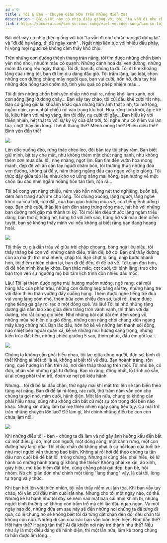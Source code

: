 ```yaml
---
id : 9
title : Tôi & Bạn - Chuyện Giận Hờn Trên Những Miền Xa!
description : Bài viết này có nhịp điệu giống với bài "ta vẫn đi như chưa bao giờ dừng lại" và "đi để hạ vàng, đi để ngày xanh" . Ngắt nhịp liên tục với nhiều dấu phẩy, hi vọng mọi người sẽ không cảm thấy khó chịu.
link : https://ocuaso.com/tam-su-cuoc-song/viet-ve-cuoc-song/tam-su-toi-ban-chuyen-gian-hon-tren-nhung-mien-xa.html
---
```


Bài viết này có nhịp điệu giống với bài "ta vẫn đi như chưa bao giờ dừng
lại" và "đi để hạ vàng, đi để ngày xanh" . Ngắt nhịp liên tục với nhiều
dấu phẩy, hi vọng mọi người sẽ không cảm thấy khó chịu.

Trên những con đường thênh thang tràn nắng, tôi tìm được những chốn bình
yên nhỏ nhoi, nhuốm màu cô quạnh. Những cánh hoa dại ven đường, những mỏm
đá rong rêu ngày tháng. Tôi đi, bạn đi, chúng ta đi. Tôi đi tìm khoảng lặng
của riêng tôi, bạn đi tìm dịu dàng đầu gió. Tôi trầm lặng, lạc loài, chọn
những con đường chẳng mấy người qua, bạn vui cười, hớn hở, đưa tay hái những
đóa hồng tươi chớm nở, tình yêu quả có phép nhiệm màu...

Tôi đi tìm những chốn bình yên nhấp nhô mái rạ, nồng khói lam xanh, nơi
con sông lặng lờ dòng chảy... Bạn vẫy tay chào, tôi cúi đầu khẽ cười rất
nhẹ. Bạn cố gắng giữ lại khoảnh khắc qua những tấm ảnh thật xinh, tôi mở
lòng, ngắm nhìn, gom nhặt chiều rơi vào trang lưu bút. Hoa rừng tinh khôi,
ấp e kẽ lá, kiêu hãnh với nắng vàng, tim tôi đầy, nụ cười tôi gầy... Bạn
hiếu kỳ với thiên nhiên, hét thật to với sự kỳ vỹ của đất trời, tôi nghe
như có niềm vui lan tỏa, chợt thấy ấm lòng. Thênh thang thế? Mênh mông thế? Phiêu
diêu thế? Bình yên đến thế!

![](https://ocuaso.com/wp-content/uploads/2016/07/tam-su-tam-tinh-voi-nhung-chuyen-di-5.jpg)

Lên dốc xuống đèo, rừng thác cheo leo, đôi bàn tay tôi cháy rám. Bạn biết
giữ mình, bịt tay che mặt, như không thèm một chút nắng hanh, như không
thèm cơn mưa đầu lối, nhẹ nhàng, ngọt lịm. Bạn tìm đến vườn hoa mong manh,
đẹp đẽ với ân cần tay người chăm bón, tôi thưởng thức những đóa ven đường,
không ai để ý, năm tháng ngẩng đầu cao ngạo với gió giông. Tôi thức dậy
giữa túp lều nhàu chơ vơ uống nắng mai hồng, bạn hướng về một chốn lầu cao
nhìn ngắm hoàng hôn tan tầm, rộn rã...

Tôi bẻ cong vạt nắng chiều, ném vào hồn những nét thơ nghiêng, buồn bã,
đem ánh trăng sưởi ấm cho lòng. Tôi chùng xuống, lặng người, lắng nghe khúc
ca của trời, của đất, của bản giao hưởng mùa về, của tiếng ễnh ương ì oạp.
Bạn chê cười, thắp lên ánh đèn sáng trưng rỗng mục, hát hò với những bạn
đường mới gặp mà thành tri kỷ. Tôi mồi lên điếu thuốc lặng ngắm triều dâng,
bạn thờ ơ, hững hờ, hững hờ với ánh sao, hững hờ với màn đêm diễm tuyệt,
bạn sẽ không thấy mình vui nếu không ai biết rằng bạn đang hoang hoải.

![](https://ocuaso.com/wp-content/uploads/2016/07/tam-su-tam-tinh-voi-nhung-chuyen-di-2.jpg)

Tôi thấy cụ già dẫn trâu về giữa trời chập choạng, bóng ngả liêu xiêu, tôi
thấy thằng bé con với những cánh diều, triền đê, bờ cỏ. Bạn chỉ thấy đường
còn xa mà thì trời nhá nhem, chập tối. Bạn chợt lo lắng, nhịp bước nhanh
hơn, tôi điềm nhiên chậm lại, bạn đi để đến, đi để trở về. Tôi giản đơn
hơn, đi để hồn mình khuây khỏa. Bạn thắc mắc, cợt cười, tôi bình lặng, trao
cho bạn trọn vẹn sự ngưỡng mộ bởi tấm lịch trình còn nhiều dấu mốc.

Lâu! Tôi lại thèm được nghe mùi hương muỗm nướng, ngô rang, cái mùi hăng
hắc của phân trâu, những con đường hẹp bằng sải tay, những hàng tre với
đám thiêu thân vướng đầy cuống họng. Thèm được nghe tiếng trẻ đùa vui vọng
làng xóm nhỏ, thèm bữa cơm chiều đơn sơ, tươi rói, thèm được nghe tiếng
gà gáy rời rạc ở một đồng quê. Và lâu! Tôi lại nhớ những rặng dương già nằm
lao xao giữa đêm trăng tròn vành vạnh, thì thầm với đại dương, réo rắt cùng
gió biển. Nhớ những bãi cát dài êm đềm sóng vỗ, những mùa hè hiền dịu gió
đồng, những con nắng chói chang xiên ngang mây lưng chừng núi. Bạn lắc đầu,
hớn hở kể về những âm thanh sôi động, náo nhiệt bên ngoài quán xá, kể về
những mùi hương sang trọng, những kiến trúc đắt tiền, những chiếc giường
5 sao, thơm phức, đầu êm gối lụa...

![](https://ocuaso.com/wp-content/uploads/2017/03/tam-su-toi-ban-chuyen-gian-hon-tren-nhung-mien-xa.jpg)

Chúng ta không cần phải hiểu nhau, tôi lạc giữa dòng người, đơn sơ, bình
dị thế! Không ai biết tôi là ai, không ai biết tôi về đâu. Bạn hoành tráng,
rộn ràng, quê hương in hằn trên áo, nơi đến thấp thoáng trên môi. Tôi nhỏ
bé, cô đơn, phân vân những ngã tư đường. Bạn rõ ràng, đồng nhất, lộ trình
có sẵn, ai ai cũng phải trầm trồ, đoàn xe nẹt pô kiêu hãnh.

Nhưng... tôi đi bỏ lại dấu chân, thứ ngày mai khi mặt trời lên sẽ tan biến
theo từng vạt nắng. Bạn đi để lại ni-lông, rác rưởi, thứ trăm năm vẫn còn
cho chúng ta gợi nhớ, mỉm cười, hãnh diện. Một lần nữa, chúng ta không cần
phải hiểu nhau, cũng như không cần bất cứ một sự tôn trọng đôi bên nào khác.
Nhưng xin đừng làm bà mẹ thiên nhiên ngày càng tiều tụy. Cứ mãi trở trăn
những chuyện lớn lao? Để làm gì, khi chính những điều bé con còn chưa làm
nổi!

![](https://ocuaso.com/wp-content/uploads/2016/11/tam-su-ta-cong-bau-troi-tren-doi-vai-cua-thoi-nien-thieu-2.jpg)

Khi những điều tôi - bạn - chúng ta đã làm và nó gây ảnh hưởng xấu đến bất
cứ một điều gì đó, một con người, một dòng sông, một cánh rừng, một con
đường hay là gì nữa. Thì chắc chắn đó không phải là sự nổi loạn của tuổi
trẻ như mọi người vẫn thường bao biện. Không ai rỗi hơi để theo chúng ta
tận đầu non cuối bể để bắt lỗi, trông chừng. Nhưng ai cũng đều phải hiểu,
kẻ lữ hành có những hành trang gì không thể thiếu? Không phải xe xịn, áo
xinh, giày hiệu, mũ bảo hiểm đắt tiền, cũng chẳng phải gái đẹp, bạn bè,
hội nhóm. Nó chỉ giản đơn như chính một tiếng "lang thang" vậy, là cái tôi,
lòng tự trọng và ý thức.

Khi bạn hét lên với thiên nhiên, tôi vẫn thấy niềm vui lan tỏa. Khi bạn
vẫy tay chào, tôi vẫn cúi đầu mỉm cười rất nhẹ. Nhưng cho tới một ngày nào,
có thể. Những kẻ lữ hành như tôi đây sẽ ném vào mặt bạn cái nhìn khinh bỉ,
những người bình thường sẽ không còn trầm trồ mà chỉ lắc đầu ngao ngán.
Và một ngày nào đó, những đứa em sau này sẽ đến những nơi chúng ta đã từng
đi qua, có lẽ chúng nó sẽ không biết tôi đã từng đặt chân đến đó, dấu chân
tôi không còn nữa. Nhưng di sản của các bạn vẫn luôn hiển hiện. Nhơ bẩn
thế? Hôi hám thế? Hoang tàn thế? Ai đã khiến nơi này trở thành như thế?
Nếu như ấy là một điều đáng để hãnh diện, thì một lần nữa, lắm kẻ trong
chúng ta hẳn được ấm lòng...